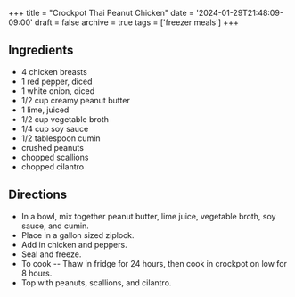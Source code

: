 +++
title = "Crockpot Thai Peanut Chicken"
date = '2024-01-29T21:48:09-09:00'
draft = false
archive = true
tags = ['freezer meals']
+++

## Ingredients
* 4 chicken breasts
* 1 red pepper, diced
* 1 white onion, diced
* 1/2 cup creamy peanut butter
* 1 lime, juiced
* 1/2 cup vegetable broth
* 1/4 cup soy sauce
* 1/2 tablespoon cumin
* crushed peanuts
* chopped scallions
* chopped cilantro

## Directions
* In a bowl, mix together peanut butter, lime juice, vegetable broth, soy sauce, and cumin.
* Place in a gallon sized ziplock.
* Add in chicken and peppers.
* Seal and freeze.
* To cook -- Thaw in fridge for 24 hours, then cook in crockpot on low for 8 hours.
* Top with peanuts, scallions, and cilantro.
